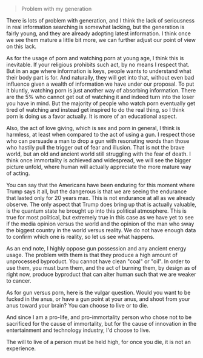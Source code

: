 > Problem with my generation

There is lots of problem with generation, and I think the lack of seriousness in real information searching is somewhat lacking, but the generation is fairly young, and they are already adopting latest information. I think once we see them mature a little bit more, we can further adjust our point of view on this lack.

As for the usage of porn and watching porn at young age, I think this is inevitable. If your religious prohibits such act, by no means I respect that. But in an age where information is keys, people wants to understand what their body part is for. And naturally, they will get into that, without even bad influence given a wealth of information we have under our proposal. To put it bluntly, watching porn is just another way of absorbing information. There are the 5% who cannot get out of watching it and indeed turn into the loser you have in mind. But the majority of people who watch porn eventually get tired of watching and instead get inspired to do the real thing, so I think porn is doing us a favor actually. It is more of an educational aspect.

Also, the act of love giving, which is sex and porn in general, I think is harmless, at least when compared to the act of using a gun. I respect those who can persuade a man to drop a gun with resonating words than those who hastily pull the trigger out of fear and illusion. That is not the brave world, but an old and ancient world still struggling with the fear of death. I think once immortality is achieved and widespread, we will see the bigger picture unfold, where human will actually appreciate the more mature way of acting.

You can say that the Americans have been enduring for this moment where Trump says it all, but the dangerous is that we are seeing the endurance that lasted only for 20 years max. This is not endurance at all as we already observe. The only aspect that Trump does bring up that is actually valuable, is the quantum state he brought up into this political atmosphere. This is true for most political, but extremely true in this case as we have yet to see if the media opinion versus the world and the opinion of the man who sway the biggest country in the world versus reality. We do not have enough data to confirm which one is reality, so let us see what happens.

As an end note, I highly oppose gun possession and any ancient energy usage. The problem with them is that they produce a high amount of unprocessed byproduct. You cannot have clean "coal" or "oil". In order to use them, you must burn them, and the act of burning them, by design as of right now, produce byproduct that can alter human such that we are weaker to cancer.

As for gun versus porn, here is the vulgar question. Would you want to be fucked in the anus, or have a gun point at your anus, and shoot from your anus toward your brain? You can choose to live or to die.

And since I am a pro-life, and pro-immortality person who chose not to be sacrificed for the cause of immortality, but for the cause of innovation in the entertainment and technology industry, I'd choose to live.

The will to live of a person must be held high, for once you die, it is not an experience.
